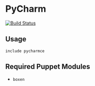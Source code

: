 # PyCharm

[![Build Status](https://travis-ci.org/sic/puppet-pycharmce.png?branch=master)](https://travis-ci.org/sic/puppet-pycharmce)

## Usage

```puppet
include pycharmce
```

## Required Puppet Modules

* `boxen`

